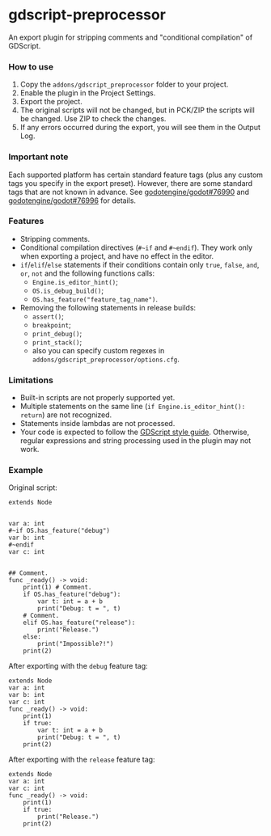 # gdscript-preprocessor

An export plugin for stripping comments and "conditional compilation" of GDScript.

### How to use

1. Copy the `addons/gdscript_preprocessor` folder to your project.
2. Enable the plugin in the Project Settings.
3. Export the project.
4. The original scripts will not be changed, but in PCK/ZIP the scripts will be changed. Use ZIP to check the changes.
5. If any errors occurred during the export, you will see them in the Output Log.

### Important note

Each supported platform has certain standard feature tags (plus any custom tags you specify in the export preset). However, there are some standard tags that are not known in advance. See [godotengine/godot#76990](https://github.com/godotengine/godot/issues/76990) and [godotengine/godot#76996](https://github.com/godotengine/godot/pull/76996) for details.

### Features

* Stripping comments.
* Conditional compilation directives (`#~if` and `#~endif`). They work only when exporting a project, and have no effect in the editor.
* `if`/`elif`/`else` statements if their conditions contain only `true`, `false`, `and`, `or`, `not` and the following functions calls:
  * `Engine.is_editor_hint()`;
  * `OS.is_debug_build()`;
  * `OS.has_feature("feature_tag_name")`.
* Removing the following statements in release builds:
  * `assert()`;
  * `breakpoint`;
  * `print_debug()`;
  * `print_stack()`;
  * also you can specify custom regexes in `addons/gdscript_preprocessor/options.cfg`.

### Limitations

* Built-in scripts are not properly supported yet.
* Multiple statements on the same line (`if Engine.is_editor_hint(): return`) are not recognized.
* Statements inside lambdas are not processed.
* Your code is expected to follow the [GDScript style guide](https://docs.godotengine.org/en/stable/tutorials/scripting/gdscript/gdscript_styleguide.html). Otherwise, regular expressions and string processing used in the plugin may not work.

### Example

Original script:

```gdscript
extends Node


var a: int
#~if OS.has_feature("debug")
var b: int
#~endif
var c: int


## Comment.
func _ready() -> void:
    print(1) # Comment.
    if OS.has_feature("debug"):
        var t: int = a + b
        print("Debug: t = ", t)
    # Comment.
    elif OS.has_feature("release"):
        print("Release.")
    else:
        print("Impossible?!")
    print(2)
```

After exporting with the `debug` feature tag:

```gdscript
extends Node
var a: int
var b: int
var c: int
func _ready() -> void:
    print(1)
    if true:
        var t: int = a + b
        print("Debug: t = ", t)
    print(2)
```

After exporting with the `release` feature tag:

```gdscript
extends Node
var a: int
var c: int
func _ready() -> void:
    print(1)
    if true:
        print("Release.")
    print(2)
```
